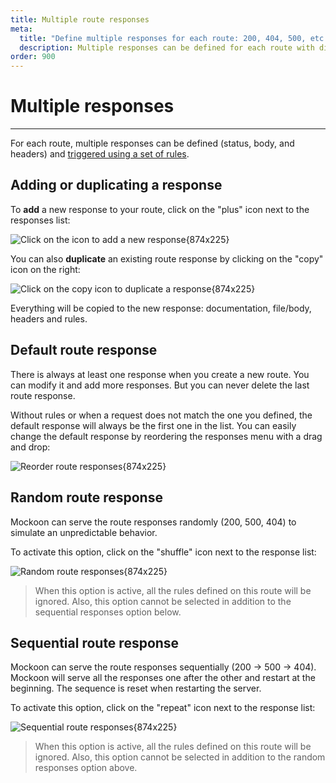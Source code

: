 ```yaml
---
title: Multiple route responses
meta:
  title: "Define multiple responses for each route: 200, 404, 500, etc."
  description: Multiple responses can be defined for each route with different body, headers and status. Learn how to create them and randomize them.
order: 900
---
```


# Multiple responses

---

For each route, multiple responses can be defined (status, body, and headers) and [triggered using a set of rules](docs:route-responses/dynamic-rules).

## Adding or duplicating a response

To **add** a new response to your route, click on the "plus" icon next to the responses list:

![Click on the icon to add a new response{874x225}](/images/docs/v1.14.0-add-route-response.png)

You can also **duplicate** an existing route response by clicking on the "copy" icon on the right:

![Click on the copy icon to duplicate a response{874x225}](/images/docs/v1.14.0-duplicate-route-response.png)

Everything will be copied to the new response: documentation, file/body, headers and rules.

## Default route response

There is always at least one response when you create a new route. You can modify it and add more responses. But you can never delete the last route response.

Without rules or when a request does not match the one you defined, the default response will always be the first one in the list. You can easily change the default response by reordering the responses menu with a drag and drop:

![Reorder route responses{874x225}](/images/docs/v1.14.0-reorder-responses.png)

## Random route response

Mockoon can serve the route responses randomly (200, 500, 404) to simulate an unpredictable behavior.

To activate this option, click on the "shuffle" icon next to the response list:

![Random route responses{874x225}](/images/docs/v1.14.0-random-route-responses.png)

> When this option is active, all the rules defined on this route will be ignored. Also, this option cannot be selected in addition to the sequential responses option below.

## Sequential route response

Mockoon can serve the route responses sequentially (200 → 500 → 404). Mockoon will serve all the responses one after the other and restart at the beginning. The sequence is reset when restarting the server.

To activate this option, click on the "repeat" icon next to the response list:

![Sequential route responses{874x225}](/images/docs/v1.14.0-sequential-route-responses.png)

> When this option is active, all the rules defined on this route will be ignored. Also, this option cannot be selected in addition to the random responses option above.
